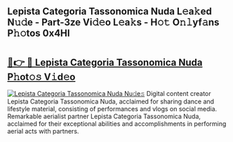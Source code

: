 ## Lepista Categoria Tassonomica Nuda L𝚎a𝚔ed N𝚞𝚍e - Part-3ze Vi𝚍𝚎o L𝚎a𝚔s - H𝚘𝚝 O𝚗𝚕yf𝚊ns P𝚑𝚘tos 0x4HI

# <h2><a href="http://kfdb43r.oniu.top/?m=Lepista+Categoria+Tassonomica+Nuda">🔗👉 🔴 Lepista Categoria Tassonomica Nuda P𝚑ot𝚘𝚜 V𝚒d𝚎o</a></h2>

[![Lepista Categoria Tassonomica Nuda Nu𝚍e𝚜](https://i.imgur.com/0qMVB7G.gif)](http://kfdb43r.oniu.top/?m=Lepista+Categoria+Tassonomica+Nuda)
Digital content creator Lepista Categoria Tassonomica Nuda, acclaimed for sharing dance and lifestyle material, consisting of performances and vlogs on social media. Remarkable aerialist partner Lepista Categoria Tassonomica Nuda, acclaimed for their exceptional abilities and accomplishments in performing aerial acts with partners.  
